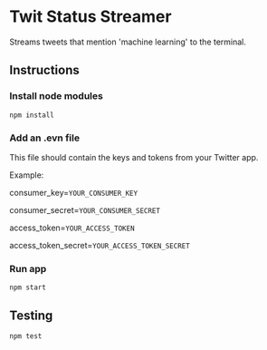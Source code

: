 # Twit Status Streamer

Streams tweets that mention 'machine learning' to the terminal.

## Instructions

### Install node modules

```
npm install
```

### Add an .evn file

This file should contain the keys and tokens from your Twitter app.

Example:

consumer_key=`YOUR_CONSUMER_KEY`

consumer_secret=`YOUR_CONSUMER_SECRET`

access_token=`YOUR_ACCESS_TOKEN`

access_token_secret=`YOUR_ACCESS_TOKEN_SECRET`

### Run app

```
npm start
```

## Testing

```
npm test
```